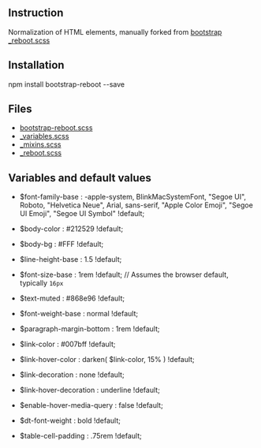 Instruction
----

Normalization of HTML elements, manually forked from [bootstrap _reboot.scss](https://github.com/twbs/bootstrap/blob/v4-dev/scss/_reboot.scss)

Installation
----

  npm install bootstrap-reboot --save



Files
----

+ [bootstrap-reboot.scss](https://github.com/chenzhiguang/bootstrap-reboot/blob/master/bootstrap-reboot.scss)
+ [_variables.scss](https://github.com/chenzhiguang/bootstrap-reboot/blob/master/_variables.scss)
+ [_mixins.scss](https://github.com/chenzhiguang/bootstrap-reboot/blob/master/_mixins.scss)
+ [_reboot.scss](https://github.com/chenzhiguang/bootstrap-reboot/blob/master/_reboot.scss)



Variables and default values
---

+    $font-family-base          : -apple-system, BlinkMacSystemFont, "Segoe UI", Roboto, "Helvetica Neue", Arial, sans-serif, "Apple Color Emoji", "Segoe UI Emoji", "Segoe UI Symbol" !default;
+    $body-color                : #212529 !default;
+    $body-bg                   : #FFF !default;

+    $line-height-base          : 1.5 !default;
+    $font-size-base            : 1rem !default; // Assumes the browser default, typically `16px`
+    $text-muted                : #868e96 !default;
+    $font-weight-base          : normal !default;
+    $paragraph-margin-bottom   : 1rem !default;

+    $link-color                : #007bff !default;
+    $link-hover-color          : darken( $link-color, 15% ) !default;
+    $link-decoration           : none !default;
+    $link-hover-decoration     : underline !default;
+    $enable-hover-media-query  : false !default;

+    $dt-font-weight            : bold !default;
+    $table-cell-padding        : .75rem !default;
